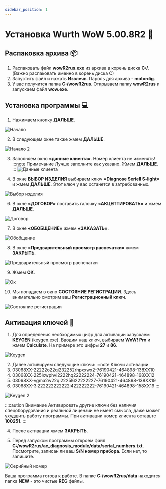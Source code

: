 ```yaml
---
sidebar_position: 1
---
```


# Установка Wurth WoW 5.00.8R2 📝

## Распаковка архива 📦

1. Распаковать файл **wowR2rus.exe** из архива в корень диска **C:/**. (Важно распаковать именно в корень диска C)
2. Запустить файл и нажать **Извлечь**. Пароль для архива - **motordig**.
3. У вас получится папка **C:/wowR2rus**. Открываем папку **wowR2rus** и запускаем файл **wow.exe**.

## Установка программы 💻

1. Нажимаем кнопку **ДАЛЬШЕ**.

![Начало](./img/image1.png)

2. В следующем окне также жмем **ДАЛЬШЕ**.

![Начало 2](./img/image2.png)

3. Заполняем окно **«данные клиента»**. Номер клиента не изменять!
:::note Примечание
Лучше заполните как указано. Жмем **ДАЛЬШЕ**.
:::
![Данные клиента](./img/image3.png)

5. В окне **ВЫБОР ИЗДЕЛИЯ** выбираем ключ **«Diagnose Seriell S-light»** и жмем **ДАЛЬШЕ**. Этот ключ у вас останется в затребованных.

![Выбор изделия](./img/image4.png)

6. В окне **«ДОГОВОР»** поставить галочку **«АКЦЕПТИРОВАТЬ»** и жмем **ДАЛЬШЕ**.

![Договор](./img/image5.png)

7. В окне **«ОБОБЩЕНИЕ»** жмем **«ЗАКАЗАТЬ»**.

![Обобщение](./img/image6.png)

8. В окне **«Предварительный просмотр распечатки»** жмем **ЗАКРЫТЬ**.

![Предварительный просмотр распечатки](./img/image7.png)

9. Жмем **ОК**.

![Ок](./img/image8.png)

10. Мы попадаем в окно **СОСТОЯНИЕ РЕГИСТРАЦИИ**. Здесь внимательно смотрим ваш **Регистрационный ключ**.

![Состояние регистрации](./img/image9.png)

## Активация ключей 🔑

1. Для определения необходимых цифр для активации запускаем **KEYGEN** (keygen.exe). Вводим наш ключ, выбираем **WoW! Pro** и жмем **Calculate**. На примере это цифры **27** и **86**.

![Keygen](./img/image10.png)

2. Далее активируем следующие ключи:
:::note Ключи активации
1. 03068XX-22222o22qi232252rhpxxwx2-76190421-464898-138XX10
2. 03068XX-225lxwphvi2222hq22222224-76190421-464898-168XX12
3. 03068XX-vgma2w22qi2225l622222227-76190421-464898-138XX19
4. 03068XX-3i222222222222i422222222-76190421-464898-158XX19
:::

![Keygen 2](./img/image11.png)

:::caution Внимание
Активировать другие ключи без наличия спецоборудования и реальной лицензии не имеет смысла, даже может ухудшить работу программы. При активации номер клиента оставьте **100251**.
:::

4. После активации жмем **ЗАКРЫТЬ**.

5. Перед запуском программы откроем файл **C:/wowR2rus/ac_diagnosis_module/data/serial_numbers.txt**. Посмотрите, записан ли ваш **S/N номер прибора**. Если нет, то запишите.

![Серийный номер](./img/image12.png)

Ваша программа готова к работе. В папке **C:/wowR2rus/data** находится папка **NEW** - это чистые **REG** файлы.
